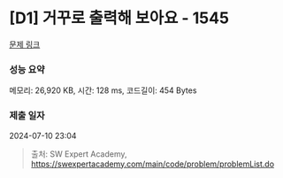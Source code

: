 # [D1] 거꾸로 출력해 보아요 - 1545 

[문제 링크](https://swexpertacademy.com/main/code/problem/problemDetail.do?contestProbId=AV2gbY0qAAQBBAS0) 

### 성능 요약

메모리: 26,920 KB, 시간: 128 ms, 코드길이: 454 Bytes

### 제출 일자

2024-07-10 23:04



> 출처: SW Expert Academy, https://swexpertacademy.com/main/code/problem/problemList.do